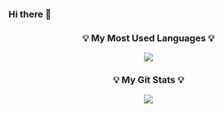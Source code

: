 ### Hi there 👋

<h3 align="center">💡 My Most Used Languages 💡</h3>
<p align="center">
  <a href="https://github.com/${CLOURoort}">
    <img align="center" src="https://github-readme-stats.vercel.app/api/top-langs/?username=${CLOUDoort}&layout=compact&show_icons=${true}&show_owner=${ CLOUDoort}&hide_title=${true}&theme=${nord}&hide=${}" />
  </a>
</p>
<h3 align="center">💡 My Git Stats 💡</h3>
<p align="center">
  <a href="https://github.com/${CLOUDoort}">
    <img align="center" src="https://github-readme-stats.vercel.app/api?username=${CLOUDoort}&hide=${}&hide_title=${true}&show_icons=${true}&include_all_commits=${}&theme=${nord}" />
  </a>
</p>

<!--
**CLOUDoort/CLOUDoort** is a ✨ _special_ ✨ repository because its `README.md` (this file) appears on your GitHub profile.

Here are some ideas to get you started:

- 🔭 I’m currently working on ...
- 🌱 I’m currently learning ...
- 👯 I’m looking to collaborate on ...
- 🤔 I’m looking for help with ...
- 💬 Ask me about ...
- 📫 How to reach me: ...
- 😄 Pronouns: ...
- ⚡ Fun fact: ...
-->
